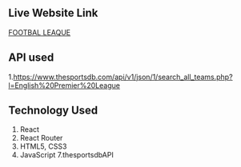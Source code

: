 ## Live Website Link
[FOOTBAL LEAQUE](https://gracious-haibt-452181.netlify.app/)

## API used 
1.https://www.thesportsdb.com/api/v1/json/1/search_all_teams.php?l=English%20Premier%20League


## Technology Used

1. React
2. React Router
3. HTML5, CSS3
4. JavaScript
7.thesportsdbAPI

